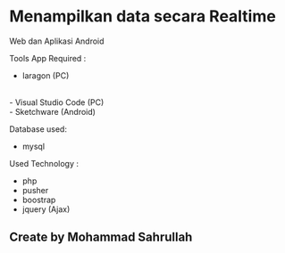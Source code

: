 # Menampilkan data secara Realtime 

Web dan Aplikasi Android

Tools App Required :
<br>
- laragon         (PC) 
<br>
- Visual Studio Code (PC)
<br>
- Sketchware      (Android)

Database used:
<br>
- mysql


Used Technology :
- php
- pusher
- boostrap
- jquery (Ajax)

<h2>Create by Mohammad Sahrullah</h2>
